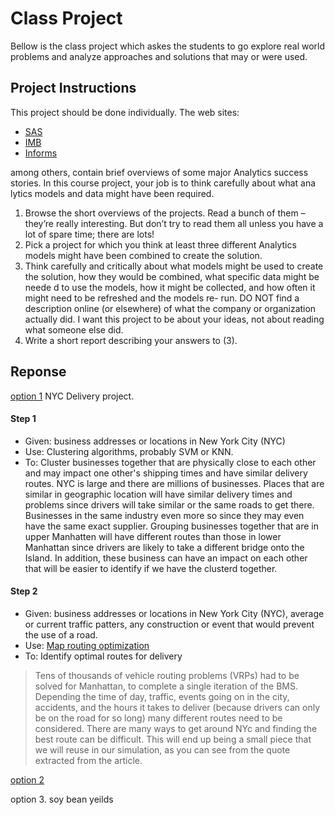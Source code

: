# Class Project
Bellow is the class project which askes the students to go explore real world
problems and analyze approaches and solutions that may or were used. 

## Project Instructions

This project should be done individually.
The web sites: 
  - [SAS](https://www.sas.com/en_us/customers.html)
  - [IMB](https://www03.ibm.com/software/businesscasestudies/us/en/corp)
  - [Informs](https://www.informs.org/Impact/O.R.-Analytics-Success-Stories)
  
among others, contain  brief overviews of some major Analytics success 
stories.  In this course project, your job is to think carefully about what ana
lytics models and data might 
have been required.

<ol type="1">
 <li>
 Browse the short overviews of the projects.  Read a bunch of them –
 they’re really interesting.  
 But don’t try to read them all unless you have a lot of spare time; there are lots!
 </li>
 <li>
 Pick a project for which you think at least three different Analytics models might have been 
 combined to create the solution.
 </li>  
<li>
Think carefully and critically about what models might be used to create the solution, how they 
would be combined, what specific data might be neede
d to use the models, how it might be 
collected, and how often it might need to be refreshed and the models re-
run.  
DO NOT find a description online (or elsewhere) of what the company or organization actually did. 
 I want this project to be about your ideas, not about reading what someone else did.
  </li>
  <li>
Write a short report describing your answers to (3).
  </li>
</ol>


## Reponse
[option
1](https://www.informs.org/Impact/O.R.-Analytics-Success-Stories/The-New-York-City-Off-Hours-Deliveries-Project-A-Business-and-Community-Friendly-Sustainability-Program)
NYC Delivery project. 
#### Step 1
  - Given: business addresses or locations in New York City (NYC)
  - Use: Clustering algorithms, probably SVM or KNN. 
  - To: Cluster businesses together that are physically close to each other and
    may impact one other's shipping times and have similar delivery routes. 
NYC is large and there are millions of businesses. Places that are similar in
geographic location will have similar delivery times and problems since drivers
will take similar or the same roads to get there. Businesses in the same
industry even more so since they may even have the same exact supplier.
Grouping businesses together that are in upper Manhatten will have different
routes than those in lower Manhattan since drivers are likely to take a
different bridge onto the Island. In addition, these business can have an impact
on each other that will be easier to identify if we have the clusterd together. 

#### Step 2
  - Given: business addresses or locations in New York City (NYC), average or
    current traffic patters, any construction or event that would prevent the
    use of a road. 
  - Use: [Map routing optimization](https://en.wikipedia.org/wiki/Vehicle_routing_problem)
  - To: Identify optimal routes for delivery 
> Tens of thousands of vehicle routing problems (VRPs) had to be solved for Manhattan, to complete a single iteration of the BMS.
Depending the time of day, traffic, events going on in the city, accidents,
and the hours it takes to deliver (because drivers can only be on the road for
so long) many different routes need to be considered. There are many ways to get
around NYc and finding the best route can be difficult. This will end up being a
small piece that we will reuse in our simulation, as you can see from the quote
extracted from the article. 




[option
2](https://www.informs.org/Impact/O.R.-Analytics-Success-Stories/Industry-Profiles/Disney)

option 3. soy bean yeilds
